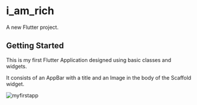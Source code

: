 # i_am_rich

A new Flutter project.

## Getting Started

This is my first Flutter Application designed using basic classes and widgets.

It consists of an AppBar with a title and an Image in the body of the Scaffold widget.

![myfirstapp](https://user-images.githubusercontent.com/55046063/172586952-73040074-f64a-4e13-bce2-ce110dba7fdb.jpeg)
